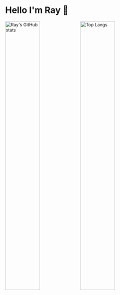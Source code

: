 # Hello I'm Ray 👋
<img alt="Ray's GitHub stats" align="left" width="47%" src="https://github-readme-stats.vercel.app/api?username=Fraxix&show_icons=true&theme=dracula"/>
<img alt="Top Langs" align="left" width="47%" src="https://github-readme-stats.vercel.app/api/top-langs/?username=Fraxix&theme=dracula&layout=compact"/>

